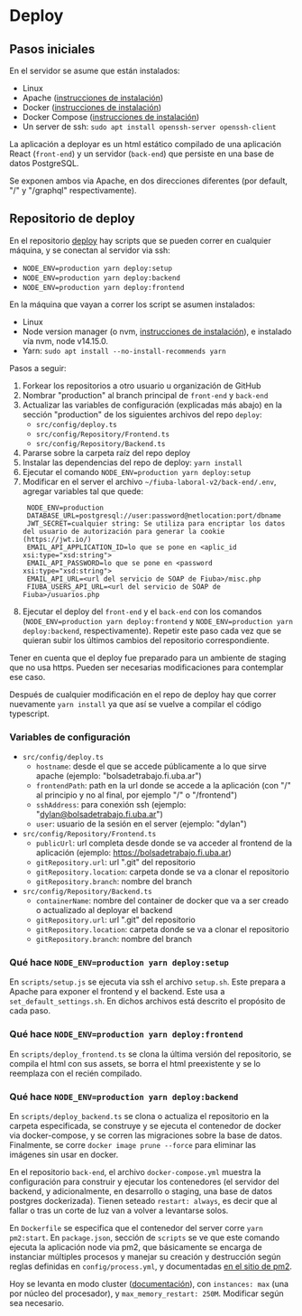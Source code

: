 # Deploy

## Pasos iniciales

En el servidor se asume que están instalados:
* Linux
* Apache ([instrucciones de instalación](https://ubuntu.com/tutorials/install-and-configure-apache#2-installing-apache))
* Docker ([instrucciones de instalación](https://docs.docker.com/engine/install/ubuntu/#install-using-the-repository))
* Docker Compose ([instrucciones de instalación](https://docs.docker.com/compose/install/#install-compose))
* Un server de ssh: `sudo apt install openssh-server openssh-client`

La aplicación a deployar es un html estático compilado de una aplicación React (`front-end`) y un servidor (`back-end`) que persiste en una base de datos PostgreSQL.

Se exponen ambos via Apache, en dos direcciones diferentes (por default, "/" y "/graphql" respectivamente).

## Repositorio de deploy

En el repositorio [deploy](https://github.com/fiuba-laboral-v2/deploy) hay scripts que se pueden correr en cualquier máquina, y se conectan al servidor via ssh:
* `NODE_ENV=production yarn deploy:setup`
* `NODE_ENV=production yarn deploy:backend`
* `NODE_ENV=production yarn deploy:frontend`

En la máquina que vayan a correr los script se asumen instalados:
* Linux
* Node version manager (o nvm, [instrucciones de instalación](https://github.com/nvm-sh/nvm#install--update-script)), e instalado vía nvm, node v14.15.0.
* Yarn: `sudo apt install --no-install-recommends yarn`

Pasos a seguir:

1. Forkear los repositorios a otro usuario u organización de GitHub
2. Nombrar "production" al branch principal de `front-end` y `back-end`
3. Actualizar las variables de configuración (explicadas más abajo) en la sección "production" de los siguientes archivos del repo `deploy`:
   * `src/config/deploy.ts`
   * `src/config/Repository/Frontend.ts`
   * `src/config/Repository/Backend.ts`
4. Pararse sobre la carpeta raíz del repo deploy
5. Instalar las dependencias del repo de deploy: `yarn install`
6. Ejecutar el comando `NODE_ENV=production yarn deploy:setup`
7. Modificar en el server el archivo `~/fiuba-laboral-v2/back-end/.env`, agregar variables tal que quede:
   ```
    NODE_ENV=production
    DATABASE_URL=postgresql://user:password@netlocation:port/dbname
    JWT_SECRET=cualquier string: Se utiliza para encriptar los datos del usuario de autorización para generar la cookie (https://jwt.io/) 
    EMAIL_API_APPLICATION_ID=lo que se pone en <aplic_id xsi:type="xsd:string">
    EMAIL_API_PASSWORD=lo que se pone en <password xsi:type="xsd:string">
    EMAIL_API_URL=<url del servicio de SOAP de Fiuba>/misc.php
    FIUBA_USERS_API_URL=<url del servicio de SOAP de Fiuba>/usuarios.php
   ```
8. Ejecutar el deploy del `front-end` y el `back-end` con los 
comandos (`NODE_ENV=production yarn deploy:frontend` y 
`NODE_ENV=production yarn deploy:backend`, respectivamente). 
Repetir este paso cada vez que se quieran subir los últimos cambios del 
repositorio correspondiente.

Tener en cuenta que el deploy fue preparado para un ambiente de staging que no usa https. Pueden ser necesarias modificaciones para contemplar ese caso.

Después de cualquier modificación en el repo de deploy hay que correr nuevamente `yarn install` ya que así se vuelve a compilar el código typescript.

### Variables de configuración

* `src/config/deploy.ts`
   * `hostname`: desde el que se accede públicamente a lo que sirve apache (ejemplo: "bolsadetrabajo.fi.uba.ar")
   * `frontendPath`: path en la url donde se accede a la aplicación (con "/" al principio y no al final, por ejemplo "/" o "/frontend")
   * `sshAddress`: para conexión ssh (ejemplo: "dylan@bolsadetrabajo.fi.uba.ar")
   * `user`: usuario de la sesión en el server (ejemplo: "dylan")
* `src/config/Repository/Frontend.ts`
   * `publicUrl`: url completa desde donde se va acceder al frontend de la aplicación (ejemplo: https://bolsadetrabajo.fi.uba.ar)
   * `gitRepository.url`: url ".git" del repositorio
   * `gitRepository.location`: carpeta donde se va a clonar el repositorio
   * `gitRepository.branch`: nombre del branch
* `src/config/Repository/Backend.ts`
   * `containerName`: nombre del container de docker que va a ser creado o actualizado al deployar el backend
   * `gitRepository.url`: url ".git" del repositorio
   * `gitRepository.location`: carpeta donde se va a clonar el repositorio
   * `gitRepository.branch`: nombre del branch

### Qué hace `NODE_ENV=production yarn deploy:setup`

En `scripts/setup.js` se ejecuta via ssh el archivo `setup.sh`. Este prepara a Apache para exponer el frontend y el backend. Este usa a `set_default_settings.sh`. En dichos archivos está descrito el propósito de cada paso.

### Qué hace `NODE_ENV=production yarn deploy:frontend`

En `scripts/deploy_frontend.ts` se clona la última versión del repositorio, se compila el html con sus assets, se borra el html preexistente y se lo reemplaza con el recién compilado.

### Qué hace `NODE_ENV=production yarn deploy:backend`

En `scripts/deploy_backend.ts` se clona o actualiza el repositorio en la carpeta especificada, se construye y se ejecuta el contenedor de docker via docker-compose, y se corren las migraciones sobre la base de datos. Finalmente, se corre `docker image prune --force` para eliminar las imágenes sin usar en docker.

En el repositorio `back-end`, el archivo `docker-compose.yml` muestra la configuración para construir y ejecutar los contenedores (el servidor del backend, y adicionalmente, en desarrollo o staging, una base de datos postgres dockerizada). Tienen seteado `restart: always`, es decir que al fallar o tras un corte de luz van a volver a levantarse solos.

En `Dockerfile` se especifica que el contenedor del server corre `yarn pm2:start`. En `package.json`, sección de `scripts` se ve que este comando ejecuta la aplicación node via pm2, que básicamente se encarga de instanciar múltiples procesos y manejar su creación y destrucción según reglas definidas en `config/process.yml`, y documentadas [en el sitio de pm2](https://pm2.keymetrics.io/docs/usage/application-declaration/#advanced-features).

Hoy se levanta en modo cluster ([documentación](https://pm2.keymetrics.io/docs/usage/cluster-mode/)), con `instances: max` (una por núcleo del procesador), y `max_memory_restart: 250M`. Modificar según sea necesario.
